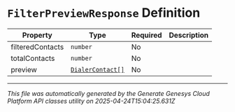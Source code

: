 # `FilterPreviewResponse` Definition

| Property | Type | Required | Description |
|----------|------|----------|-------------|
| filteredContacts | `number` | No |  |
| totalContacts | `number` | No |  |
| preview | [`DialerContact[]`](dialercontact-definition.md) | No |  |

---

*This file was automatically generated by the Generate Genesys Cloud Platform API classes utility on 2025-04-24T15:04:25.631Z*